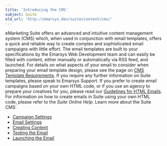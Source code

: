 ```yaml
---
title: 'Introducing the CMS'
subject: Suite
old_url: 'http://emarsys.dev/suite/content/cms/'
---
```


eMarketing Suite offers an advanced and intuitive content management system (CMS) which, when used in conjunction with email templates, offers a quick and reliable way to create complex and sophisticated email campaigns with little effort. The email templates are built to your specifications by the Emarsys Web Development team and can easily be filled with content, either manually or automatically via RSS feed, and launched. For details on what aspects of your email to consider when preparing your email template design, please see the page on [CMS Template Requirements](/Suite/template-requirements.md "CMS Template Requirements"). If you require any further information on Suite templates, please speak to Emarsys Support. If you prefer to create email campaigns based on your own HTML code, or if you use an agency to prepare your creatives for you, please read our [Guidelines for HTML Emails](/Suite/html-guidelines.md "Guidelines for HTML Email"). For information on how to create emails in Suite using your own HTML code, please refer to the *Suite Online Help*. Learn more about the Suite CMS:

- [Campaign Settings](/Suite/campaign-settings.md "Campaign Settings")
- [Email Settings](/Suite/email-settings.md "Email Settings")
- [Creating Content](/Getting%20Started/email-content.md "Email Content")
- [Testing the Email](/Suite/testing-emails.md "Testing the Email")
- [Launching the Email](/Suite/launching-emails.md "Launching the Email")

  